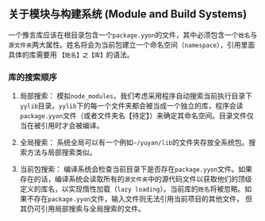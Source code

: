 ## 关于模块与构建系统 (Module and Build Systems)

一个豫言库应该在根目录包含一个`package.yyon`的文件，其中必须包含一个`姓名`与`源文件夹`两大属性。姓名将会为当前包建立一个命名空间（`namespace`），引用里面具体的库需要用 `【姓名】之【库】`的语法。

### 库的搜索顺序

1. 局部搜索：
模拟`node_modules`，我们考虑采用程序自动搜索当前执行目录下`yylib`目录。`yylib`下的每一个文件夹都会被当成一个独立的库，程序会读`package.yyon`文件（或者文件夹名【待定】）来确定其命名空间。目录文件仅当在被引用时才会被编译。

1. 全局搜索：
系统全局可以有一个例如`~/yuyan/lib`的文件夹存放全系统包。搜索方法与局部搜索类似。

1. 当前包搜索：
编译系统会检查当前目录下是否存在`package.yyon`文件。如果存在的话，编译系统会读取所有的`源文件夹`中的源代码文件以获取他们的顶级定义的库名，以实现惰性加载（`lazy loading`）。当前库的`姓名`将被忽略。如果不存在`package.yyon`文件，输入文件则无法引用当前项目的其他文件， 但其仍可引用局部搜索与全局搜索的文件。 
